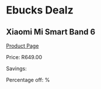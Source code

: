 
# Ebucks Dealz
## Xiaomi Mi Smart Band 6
[Product Page](https://www.ebucks.com/web/shop/productSelected.do?prodId=1197952866&catId=842826930)

Price: R649.00

Savings: 

Percentage off: %
	